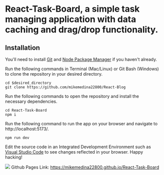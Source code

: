 # React-Task-Board, a simple task managing application with data caching and drag/drop functionality.

## Installation

You'll need to install [Git](https://git-scm.com/downloads) and [Node Package Manager](https://www.npmjs.com/) if you haven't already.

Run the following commands in Terminal (Mac/Linux) or Git Bash (Windows) to clone the repository in your desired directory.
```
cd $desired_directory
git clone https://github.com/mikemedina22800/React-Blog
```

Run the following commands to open the repository and install the necessary dependencies.
```
cd React-Task-Board
npm i
```

Run the following command to run the app on your browser and navigate to http://localhost:5173/.
```
npm run dev
```

Edit the source code in an Integrated Development Environment such as [Visual Studio Code](https://code.visualstudio.com/) to see changes reflected in your browser. Happy hacking!

![](./public/screenshot.png)
Github Pages Link: https://mikemedina22800.github.io/React-Task-Board



